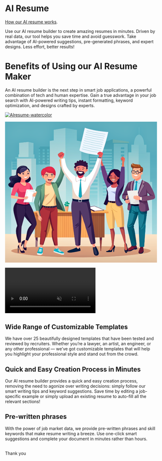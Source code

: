 # AI Resume

[How our AI resume works](./another-page.html).

Use our AI resume builder to create amazing resumes in minutes. Driven by real data, our tool helps you save time and avoid guesswork. Take advantage of AI-powered suggestions, pre-generated phrases, and expert designs. Less effort, better results!

# Benefits of Using our AI Resume Maker

An AI resume builder is the next step in smart job applications, a powerful combination of tech and human expertise. Gain a true advantage in your job search with AI-powered writing tips, instant formatting, keyword optimization, and designs crafted by experts.


<a href="https://imgbb.com/"><img src="https://i.ibb.co/tpSG4xd/AIresume-watercolor.png" alt="AIresume-watercolor" border="0" /></a>


![AI_resume](assets/images/AIresume_cartoon.png)



<html>
<head>
    <title>Video Autoplay Example</title>
</head>
<body>
    <video autoplay muted loop>
        <source src="assets/videos/Genvideoresume.mp4" type="video/mp4">
        Your browser does not support the video tag.
    </video>
</body>
</html>



## Wide Range of Customizable Templates
We have over 25 beautifully designed templates that have been tested and reviewed by recruiters. Whether you’re a lawyer, an artist, an engineer, or any other professional — we’ve got customizable templates that will help you highlight your professional style and stand out from the crowd.
<br>

## Quick and Easy Creation Process in Minutes
Our AI resume builder provides a quick and easy creation process, removing the need to agonize over writing decisions: simply follow our smart writing tips and keyword suggestions. Save time by editing a job-specific example or simply upload an existing resume to auto-fill all the relevant sections!
<br>

## Pre-written phrases
With the power of job market data, we provide pre-written phrases and skill keywords that make resume writing a breeze. Use one-click smart suggestions and complete your document in minutes rather than hours.

<br>
Thank you
